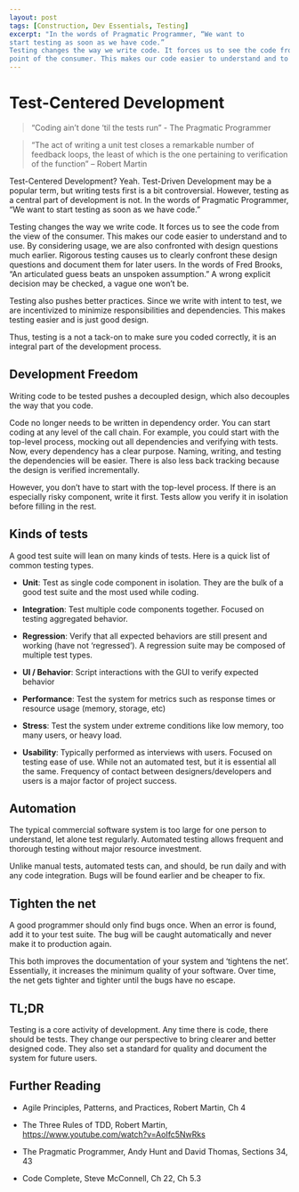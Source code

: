 ```yaml
---
layout: post
tags: [Construction, Dev Essentials, Testing]
excerpt: "In the words of Pragmatic Programmer, “We want to
start testing as soon as we have code.”
Testing changes the way we write code. It forces us to see the code from the
point of the consumer. This makes our code easier to understand and to use."
---
```


# Test-Centered Development

>   “Coding ain’t done ‘til the tests run” - The Pragmatic Programmer

>   “The act of writing a unit test closes a remarkable number of feedback
>   loops, the least of which is the one pertaining to verification of the
>   function” – Robert Martin

Test-Centered Development? Yeah. Test-Driven Development may be a popular term, but writing tests first is a bit controversial. However, testing as a central part of development is not. In the words of Pragmatic Programmer, “We want to start testing as soon as we have code.”

Testing changes the way we write code. It forces us to see the code from the view of the consumer. This makes our code easier to understand and to use. By considering usage, we are also confronted with design questions much earlier.
Rigorous testing causes us to clearly confront these design questions and document them for later users. In the words of Fred Brooks, “An articulated guess beats an unspoken assumption.” A wrong explicit decision may be checked, a vague one won’t be.

Testing also pushes better practices. Since we write with intent to test, we are incentivized to minimize responsibilities and dependencies. This makes testing easier and is just good design.

Thus, testing is a not a tack-on to make sure you coded correctly, it is an integral part of the development process.

Development Freedom
-------------------

Writing code to be tested pushes a decoupled design, which also decouples the way that you code.

Code no longer needs to be written in dependency order. You can start coding at any level of the call chain. For example, you could start with the top-level process, mocking out all dependencies and verifying with tests. Now, every dependency has a clear purpose. Naming, writing, and testing the dependencies
will be easier. There is also less back tracking because the design is verified incrementally.

However, you don’t have to start with the top-level process. If there is an especially risky component, write it first. Tests allow you verify it in isolation before filling in the rest.

Kinds of tests
--------------

A good test suite will lean on many kinds of tests. Here is a quick list of common testing types.

-   **Unit**: Test as single code component in isolation. They are the bulk of a good test suite and the most used while coding.

-   **Integration**: Test multiple code components together. Focused on testing aggregated behavior.

-   **Regression**: Verify that all expected behaviors are still present and working (have not ‘regressed’). A regression suite may be composed of multiple test types.

-   **UI / Behavior**: Script interactions with the GUI to verify expected behavior

-   **Performance**: Test the system for metrics such as response times or resource usage (memory, storage, etc)

-   **Stress**: Test the system under extreme conditions like low memory, too many users, or heavy load.

-   **Usability**: Typically performed as interviews with users. Focused on testing ease of use. While not an automated test, but it is essential all the same. Frequency of contact between designers/developers and users is a major factor of project success.

Automation
----------

The typical commercial software system is too large for one person to understand, let alone test regularly. Automated testing allows frequent and thorough testing without major resource investment.

Unlike manual tests, automated tests can, and should, be run daily and with any code integration. Bugs will be found earlier and be cheaper to fix.

Tighten the net
---------------

A good programmer should only find bugs once. When an error is found, add it to your test suite. The bug will be caught automatically and never make it to
production again.

This both improves the documentation of your system and ‘tightens the net’.
Essentially, it increases the minimum quality of your software. Over time, the net gets tighter and tighter until the bugs have no escape.

TL;DR
-----

Testing is a core activity of development. Any time there is code, there should be tests. They change our perspective to bring clearer and better designed code.
They also set a standard for quality and document the system for future users.

Further Reading
---------------

-   Agile Principles, Patterns, and Practices, Robert Martin, Ch 4

-   The Three Rules of TDD, Robert Martin,
    <https://www.youtube.com/watch?v=AoIfc5NwRks>

-   The Pragmatic Programmer, Andy Hunt and David Thomas, Sections 34, 43

-   Code Complete, Steve McConnell, Ch 22, Ch 5.3

